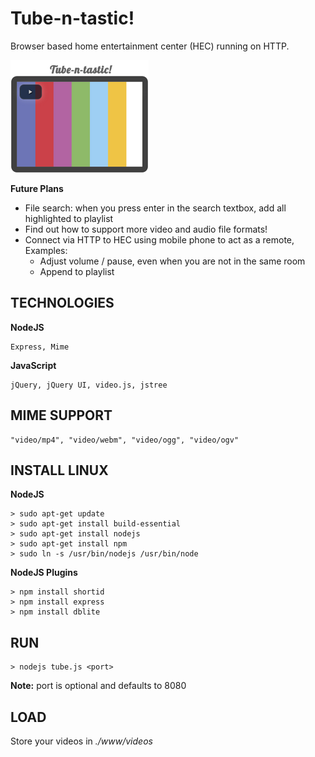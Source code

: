 # Tube-n-tastic!

Browser based home entertainment center (HEC) running on HTTP.

![Tube thumbnail](thumbnail.png)

**Future Plans**
* File search: when you press enter in the search textbox, add all highlighted to playlist
* Find out how to support more video and audio file formats!
* Connect via HTTP to HEC using mobile phone to act as a remote, Examples:
	* Adjust volume / pause, even when you are not in the same room
	* Append to playlist

## TECHNOLOGIES

**NodeJS**

	Express, Mime

**JavaScript**

	jQuery, jQuery UI, video.js, jstree

## MIME SUPPORT

	"video/mp4", "video/webm", "video/ogg", "video/ogv"

## INSTALL LINUX

**NodeJS**

```
> sudo apt-get update
> sudo apt-get install build-essential
> sudo apt-get install nodejs
> sudo apt-get install npm
> sudo ln -s /usr/bin/nodejs /usr/bin/node
```

**NodeJS Plugins**

```
> npm install shortid
> npm install express
> npm install dblite
```

## RUN

```
> nodejs tube.js <port>
```

**Note:** port is optional and defaults to 8080

## LOAD

Store your videos in *./www/videos*
